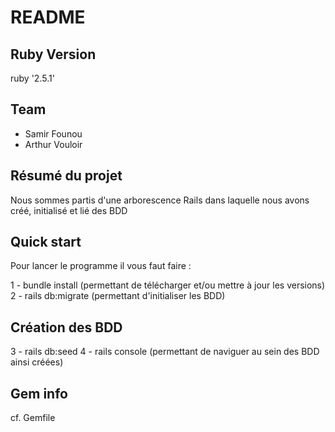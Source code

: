 # README

## Ruby Version

ruby '2.5.1'

## Team

* Samir Founou
* Arthur Vouloir

## Résumé du projet

Nous sommes partis d'une arborescence Rails dans laquelle nous avons créé, initialisé et lié des BDD

## Quick start

Pour lancer le programme il vous faut faire :

1 - bundle install (permettant de télécharger et/ou mettre à jour les versions)
2 - rails db:migrate (permettant d'initialiser les BDD)

## Création des BDD

3 - rails db:seed
4 - rails console (permettant de naviguer au sein des BDD ainsi créées)

## Gem info

cf. Gemfile
